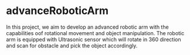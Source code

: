 # advanceRoboticArm
In this project, we aim to develop an advanced robotic arm with the capabilities oof rotational movement and object manipulation. The robotic arm is equipped with Ultrasonic sensor which will rotate in 360 direction and scan for obstacle and pick the object accordingly.
